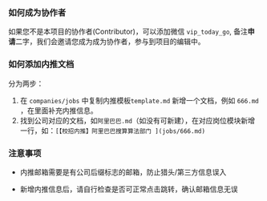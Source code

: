 

### 如何成为协作者

如果您不是本项目的协作者(Contributor)，可以添加微信 `vip_today_go`, 备注**申请**二字，我们会邀请您成为成为协作者，参与到项目的编辑中。



### 如何添加内推文档

分为两步：

1. 在 `companies/jobs` 中复制内推模板`template.md` 新增一个文档，例如 `666.md` ，在里面补充内推信息。
2. 找到公司对应的文档，如`阿里巴巴.md`（如没有可新建），在对应岗位模块新增一行，如：`[【校招内推】阿里巴巴搜算算法部门 ](jobs/666.md)`



### 注意事项

- 内推邮箱需要是有公司后缀标志的邮箱，防止猎头/第三方信息误入

- 新增内推信息后，请自行检查是否可正常点击跳转，确认邮箱信息无误

  





